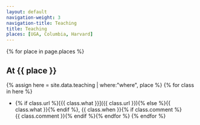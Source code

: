 ```yaml
---
layout: default
navigation-weight: 3
navigation-title: Teaching
title: Teaching
places: [UGA, Columbia, Harvard]
---
```


{% for place in page.places %}
## At {{ place }}
{% assign here = site.data.teaching | where:"where", place %}
{% for class in here %}
* {% if class.url %}[{{ class.what }}]({{ class.url }}){% else %}{{ class.what }}{% endif %}, {{ class.when }}{% if class.comment %}<br>{{ class.comment }}{% endif %}{% endfor %}
{% endfor %}
